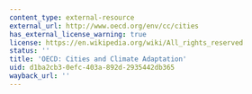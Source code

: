 ```yaml
---
content_type: external-resource
external_url: http://www.oecd.org/env/cc/cities
has_external_license_warning: true
license: https://en.wikipedia.org/wiki/All_rights_reserved
status: ''
title: 'OECD: Cities and Climate Adaptation'
uid: d1ba2cb3-0efc-403a-892d-2935442db365
wayback_url: ''
---
```

